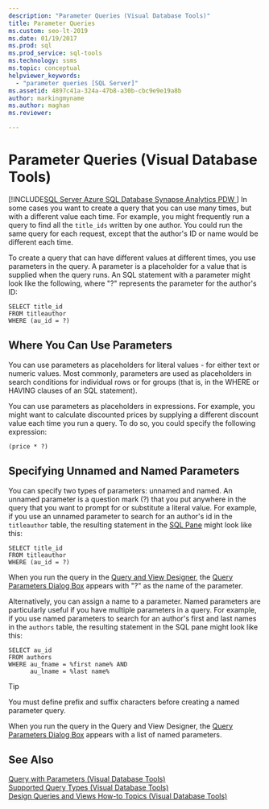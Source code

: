 ```yaml
---
description: "Parameter Queries (Visual Database Tools)"
title: Parameter Queries
ms.custom: seo-lt-2019
ms.date: 01/19/2017
ms.prod: sql
ms.prod_service: sql-tools
ms.technology: ssms
ms.topic: conceptual
helpviewer_keywords: 
  - "parameter queries [SQL Server]"
ms.assetid: 4897c41a-324a-47b8-a30b-cbc9e9e19a8b
author: markingmyname
ms.author: maghan
ms.reviewer: 

---
```

# Parameter Queries (Visual Database Tools)
[!INCLUDE[SQL Server Azure SQL Database Synapse Analytics PDW ](../../includes/applies-to-version/sql-asdb-asdbmi-asa-pdw.md)]
In some cases you want to create a query that you can use many times, but with a different value each time. For example, you might frequently run a query to find all the `title_ids` written by one author. You could run the same query for each request, except that the author's ID or name would be different each time.  
  
To create a query that can have different values at different times, you use parameters in the query. A parameter is a placeholder for a value that is supplied when the query runs. An SQL statement with a parameter might look like the following, where "?" represents the parameter for the author's ID:  
  
```  
SELECT title_id  
FROM titleauthor  
WHERE (au_id = ?)  
```  
  
## Where You Can Use Parameters  
You can use parameters as placeholders for literal values - for either text or numeric values. Most commonly, parameters are used as placeholders in search conditions for individual rows or for groups (that is, in the WHERE or HAVING clauses of an SQL statement).  
  
You can use parameters as placeholders in expressions. For example, you might want to calculate discounted prices by supplying a different discount value each time you run a query. To do so, you could specify the following expression:  
  
```  
(price * ?)  
```  
  
## Specifying Unnamed and Named Parameters  
You can specify two types of parameters: unnamed and named. An unnamed parameter is a question mark (?) that you put anywhere in the query that you want to prompt for or substitute a literal value. For example, if you use an unnamed parameter to search for an author's id in the `titleauthor` table, the resulting statement in the [SQL Pane](../../ssms/visual-db-tools/sql-pane-visual-database-tools.md) might look like this:  
  
```  
SELECT title_id  
FROM titleauthor  
WHERE (au_id = ?)  
```  
  
When you run the query in the [Query and View Designer](../../ssms/visual-db-tools/query-and-view-designer-tools-visual-database-tools.md), the [Query Parameters Dialog Box](../../ssms/visual-db-tools/query-parameters-dialog-box-visual-database-tools.md) appears with "?" as the name of the parameter.  
  
Alternatively, you can assign a name to a parameter. Named parameters are particularly useful if you have multiple parameters in a query. For example, if you use named parameters to search for an author's first and last names in the `authors` table, the resulting statement in the SQL pane might look like this:  
  
```  
SELECT au_id  
FROM authors  
WHERE au_fname = %first name% AND  
      au_lname = %last name%  
```  
  
> [!TIP]  
> You must define prefix and suffix characters before creating a named parameter query.  
  
When you run the query in the Query and View Designer, the [Query Parameters Dialog Box](../../ssms/visual-db-tools/query-parameters-dialog-box-visual-database-tools.md) appears with a list of named parameters.  
  
## See Also  
[Query with Parameters &#40;Visual Database Tools&#41;](../../ssms/visual-db-tools/query-with-parameters-visual-database-tools.md)  
[Supported Query Types &#40;Visual Database Tools&#41;](../../ssms/visual-db-tools/supported-query-types-visual-database-tools.md)  
[Design Queries and Views How-to Topics &#40;Visual Database Tools&#41;](../../ssms/visual-db-tools/design-queries-and-views-how-to-topics-visual-database-tools.md)  
  
